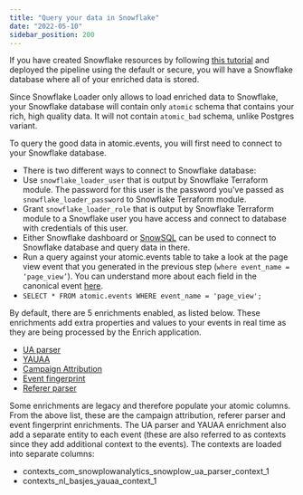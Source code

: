 ```yaml
---
title: "Query your data in Snowflake"
date: "2022-05-10"
sidebar_position: 200
---
```


If you have created Snowflake resources by following [this tutorial](/docs/open-source-quick-start/quick-start-installation-guide-on-aws/) and deployed the pipeline using the default or secure, you will have a Snowflake database where all of your enriched data is stored.

Since Snowflake Loader only allows to load enriched data to Snowflake, your Snowflake database will contain only `atomic` schema that contains your rich, high quality data. It will not contain `atomic_bad` schema, unlike Postgres variant.

To query the good data in atomic.events, you will first need to connect to your Snowflake database.

- There is two different ways to connect to Snowflake database:
- Use `snowflake_loader_user` that is output by Snowflake Terraform module. The password for this user is the password you've passed as `snowflake_loader_password` to Snowflake Terraform module.
- Grant `snowflake_loader_role` that is output by Snowflake Terraform module to a Snowflake user you have access and connect to database with credentials of this user.
- Either Snowflake dashboard or [SnowSQL](https://docs.snowflake.com/en/user-guide/snowsql.html) can be used to connect to Snowflake database and query data in there.
- Run a query against your atomic.events table to take a look at the page view event that you generated in the previous step (`where event_name = ‘page_view’`). You can understand more about each field in the canonical event [here](/docs/understanding-your-pipeline/canonical-event/).
- `SELECT * FROM atomic.events WHERE event_name = 'page_view';`

By default, there are 5 enrichments enabled, as listed below. These enrichments add extra properties and values to your events in real time as they are being processed by the Enrich application.

- [UA parser](/docs/enriching-your-data/available-enrichments/ua-parser-enrichment/)
- [YAUAA](/docs/enriching-your-data/available-enrichments/yauaa-enrichment/)
- [Campaign Attribution](/docs/enriching-your-data/available-enrichments/campaign-attribution-enrichment/)
- [Event fingerprint](/docs/enriching-your-data/available-enrichments/event-fingerprint-enrichment/)
- [Referer parser](/docs/enriching-your-data/available-enrichments/referrer-parser-enrichment/)

Some enrichments are legacy and therefore populate your atomic columns. From the above list, these are the campaign attribution, referer parser and event fingerprint enrichments. The UA parser and YAUAA enrichment also add a separate entity to each event (these are also referred to as contexts since they add additional context to the events). The contexts are loaded into separate columns:

- contexts\_com\_snowplowanalytics\_snowplow\_ua\_parser\_context\_1
- contexts\_nl\_basjes\_yauaa\_context\_1

